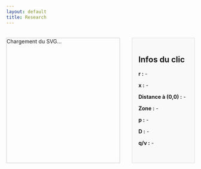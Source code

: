 ```yaml
---
layout: default
title: Research
---
```


<style>
  #svg-wrapper {
    border: 1px solid #ccc;
    display: inline-block;
    width: 60%;
    max-width: 60%;
  }

  #svg-wrapper svg {
    display: block;
    width: 100%;
    height: auto;
  }

  #info-panel {
    flex: 1;
    background: #f9f9f9;
    padding: 1rem;
    margin-left: 1rem;
    border: 1px solid #ddd;
  }

  .dot {
    fill: red;
    stroke: black;
    stroke-width: 1px;
  }

  .container {
    display: flex;
    flex-direction: row;
    gap: 1rem;
    margin-top: 2rem;
  }
</style>

<div class="container">
  <div id="svg-wrapper">
    Chargement du SVG...
  </div>
  <div id="info-panel">
    <h2>Infos du clic</h2>
    <p><strong>r :</strong> <span id="x-val">-</span></p>
    <p><strong>x :</strong> <span id="y-val">-</span></p>
    <p><strong>Distance à (0,0) :</strong> <span id="distance">-</span></p>
    <p><strong>Zone :</strong> <span id="zone">-</span></p>
    <p><strong>p :</strong> <span id="p-val">-</span></p>
    <p><strong>D :</strong> <span id="D-val">-</span></p>
    <p><strong>q/v :</strong> <span id="qv-val">-</span></p>
    <pre id="debug-log" style="margin-top: 1rem; font-size: 0.8rem; color: #666;"></pre>
  </div>
</div>

<script>
function solveTheta(r, x) {
  let minErr = Infinity, bestTheta = 0;
  for (let i = 0; i <= 1000; i++) {
    const theta = i * Math.PI / 1000;
    const r_th = (1 / Math.PI) * Math.pow(Math.sin(theta), 2);
    const x_th = (1 / Math.PI) * (theta - Math.sin(theta) * Math.cos(theta));
    const err = Math.pow(r_th - r, 2) + Math.pow(x_th - x, 2);
    if (err < minErr) {
      minErr = err;
      bestTheta = theta;
    }
  }
  return bestTheta;
}

function solvePhi(r, x, theta) {
  let phiMin = (theta - Math.PI) / 2, phiMax = 0, bestPhi = phiMin, bestErr = Infinity;
  for (let i = 0; i <= 1000; i++) {
    const phi = phiMin + (phiMax - phiMin) * i / 1000;
    const rSim = (1 / Math.PI) * Math.sin(theta) * Math.sin(theta - 2 * phi);
    const xSim = (1 / Math.PI) * (theta - Math.sin(theta) * Math.cos(theta - 2 * phi));
    const err = Math.pow(rSim - r, 2) + Math.pow(xSim - x, 2);
    if (err < bestErr) {
      bestErr = err;
      bestPhi = phi;
    }
  }
  return bestPhi;
}

function computeZVS(r, x, theta) {
  const phi = solvePhi(r, x, theta);
  const sinTheta = Math.sin(theta);
  const sinTheta_2phi = Math.sin(theta - 2 * phi);
  const cosPhi = Math.cos(phi);
  const cosPhi_theta = Math.cos(phi - theta);
  const p = (2 / Math.PI) * (sinTheta * sinTheta_2phi) / Math.pow(cosPhi - cosPhi_theta, 2);
  const D = 0.5 - theta / (2 * Math.PI);
  const qv = (1 - cosPhi) / (1 + cosPhi_theta);
  return { p, D, qv, phi };
}

function computeZCS(r, x, theta) {
  const sinHalfTheta = Math.sin(theta / 2);
  const sin4 = Math.pow(sinHalfTheta, 4);
  const denom = Math.PI * r + 4 * sin4;
  const i = 4 / denom;
  const p = 0.5 * r * i * i;
  const D = 0.5 - theta / (2 * Math.PI);
  const qv = 0;
  return { p, D, qv };
}

fetch('/assets/img/chart_EF.svg')
  .then(response => response.text())
  .then(svgText => {
    const wrapper = document.getElementById('svg-wrapper');
    wrapper.innerHTML = svgText;
    const svg = wrapper.querySelector('svg');
    svg.setAttribute('id', 'mysvg');

    svg.addEventListener('click', function(evt) {
      const existingDot = svg.querySelector('.dot');
      if (existingDot) svg.removeChild(existingDot);

      const pt = svg.createSVGPoint();
      pt.x = evt.clientX;
      pt.y = evt.clientY;
      const svgPoint = pt.matrixTransform(svg.getScreenCTM().inverse());
      const x_raw = svgPoint.x;
      const y_raw = svgPoint.y;

      const dot = document.createElementNS("http://www.w3.org/2000/svg", "circle");
      dot.setAttribute("cx", x_raw);
      dot.setAttribute("cy", y_raw);
      dot.setAttribute("r", 5);
      dot.setAttribute("class", "dot");
      svg.appendChild(dot);

      const r = 0.000531 * x_raw - 0.1078;
      const xcoord = -0.001022 * y_raw + 1.0918;

      document.getElementById('x-val').textContent = r.toFixed(4);
      document.getElementById('y-val').textContent = xcoord.toFixed(4);
      document.getElementById('distance').textContent = Math.sqrt(r * r + xcoord * xcoord).toFixed(4);

      let zone = '-';
      let p = '-', D = '-', qv = '-', phi = null;

      if (r < 0 || r > 2 / Math.PI || xcoord < 0 || xcoord > 1) {
        zone = 'Hors zone';
      } else {
        const thetaStar = solveTheta(r, xcoord);
        const r_boundary = (1 / Math.PI) * Math.pow(Math.sin(thetaStar), 2);

        if (r < r_boundary) {
          zone = 'Zone ZVS';
          ({ p, D, qv, phi } = computeZVS(r, xcoord, thetaStar));
        } else {
          zone = 'Zone ZCS';
          ({ p, D, qv } = computeZCS(r, xcoord, thetaStar));
        }
      }

      document.getElementById('zone').textContent = zone;
      document.getElementById('p-val').textContent = isNaN(p) ? '-' : p.toFixed(4);
      document.getElementById('D-val').textContent = isNaN(D) ? '-' : D.toFixed(4);
      document.getElementById('qv-val').textContent = isNaN(qv) ? '-' : qv.toFixed(4);

      const debugInfo = [
        `x raw: ${x_raw.toFixed(2)}`,
        `y raw: ${y_raw.toFixed(2)}`,
        `r: ${r.toFixed(6)}`,
        `xcoord: ${xcoord.toFixed(6)}`,
        `zone: ${zone}`,
        `p: ${isNaN(p) ? '-' : p.toFixed(6)}`,
        `D: ${isNaN(D) ? '-' : D.toFixed(6)}`,
        `q/v: ${isNaN(qv) ? '-' : qv.toFixed(6)}`,
        phi !== null ? `phi: ${phi.toFixed(6)}` : ''
      ].join('\n');
      document.getElementById('debug-log').textContent = debugInfo;
    });
  })
  .catch(error => {
    document.getElementById('svg-wrapper').innerHTML = "Erreur de chargement du SVG.";
    console.error("Erreur lors du chargement du SVG :", error);
  });
</script>
